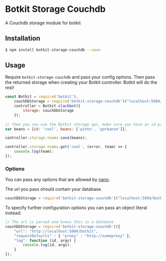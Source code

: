 # Botkit Storage Couchdb
A Couchdb storage module for botkit

## Installation
```bash
$ npm install botkit-storage-couchdb --save
```

## Usage
Require `botkit-storage-couchdb` and pass your config options. Then pass the returned storage when creating your Botkit controller. Botkit will do the rest!


```js
const Botkit = require('botkit'),
    couchDbStorage = require('botkit-storage-couchdb')("localhost:5984/botkit"),
    controller = Botkit.slackbot({
        storage: couchDbStorage
    });
    
// then you can use the Botkit storage api, make sure you have an id property
var beans = {id: 'cool', beans: ['pinto', 'garbanzo']};

controller.storage.teams.save(beans);

controller.storage.teams.get('cool', (error, team) => {
    console.log(team);
});
```

### Options
You can pass any options that are allowed by [nano](https://github.com/dscape/nano#configuration).

The url you pass should contain your database.

```js
couchDbStorage = require('botkit-storage-couchdb')("localhost:5984/botkit")
```

To specify further configuration options you can pass an object literal instead:

```js
// The url is parsed and knows this is a database
couchDbStorage = require('botkit-storage-couchdb')({ 
    "url": "http://localhost:5984/botkit", 
    "requestDefaults" : { "proxy" : "http://someproxy" },
    "log": function (id, args) {
        console.log(id, args);
    }
});
```
